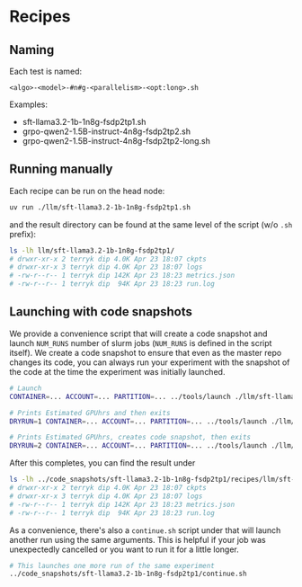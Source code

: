 # Recipes

## Naming

Each test is named:
```
<algo>-<model>-#n#g-<parallelism>-<opt:long>.sh
```

Examples:
* sft-llama3.2-1b-1n8g-fsdp2tp1.sh
* grpo-qwen2-1.5B-instruct-4n8g-fsdp2tp2.sh
* grpo-qwen2-1.5B-instruct-4n8g-fsdp2tp2-long.sh

## Running manually

Each recipe can be run on the head node:

```sh
uv run ./llm/sft-llama3.2-1b-1n8g-fsdp2tp1.sh
```

and the result directory can be found at the same level of the script (w/o `.sh` prefix):

```sh
ls -lh llm/sft-llama3.2-1b-1n8g-fsdp2tp1/
# drwxr-xr-x 2 terryk dip 4.0K Apr 23 18:07 ckpts
# drwxr-xr-x 3 terryk dip 4.0K Apr 23 18:07 logs
# -rw-r--r-- 1 terryk dip 142K Apr 23 18:23 metrics.json
# -rw-r--r-- 1 terryk dip  94K Apr 23 18:23 run.log
```

## Launching with code snapshots

We provide a convenience script that will create a code snapshot and launch `NUM_RUNS` number of slurm jobs (`NUM_RUNS` is defined in the script itself). We create a code snapshot to
ensure that even as the master repo changes its code, you can always run your experiment with
the snapshot of the code at the time the experiment was initially launched.

```sh
# Launch
CONTAINER=... ACCOUNT=... PARTITION=... ../tools/launch ./llm/sft-llama3.2-1b-1n8g-fsdp2tp1.sh

# Prints Estimated GPUhrs and then exits
DRYRUN=1 CONTAINER=... ACCOUNT=... PARTITION=... ../tools/launch ./llm/sft-llama3.2-1b-1n8g-fsdp2tp1.sh

# Prints Estimated GPUhrs, creates code snapshot, then exits
DRYRUN=2 CONTAINER=... ACCOUNT=... PARTITION=... ../tools/launch ./llm/sft-llama3.2-1b-1n8g-fsdp2tp1.sh
```

After this completes, you can find the result under

```sh
ls -lh ../code_snapshots/sft-llama3.2-1b-1n8g-fsdp2tp1/recipes/llm/sft-llama3.2-1b-1n8g-fsdp2tp1/
# drwxr-xr-x 2 terryk dip 4.0K Apr 23 18:07 ckpts
# drwxr-xr-x 3 terryk dip 4.0K Apr 23 18:07 logs
# -rw-r--r-- 1 terryk dip 142K Apr 23 18:23 metrics.json
# -rw-r--r-- 1 terryk dip  94K Apr 23 18:23 run.log
```

As a convenience, there's also a `continue.sh` script under that will launch
another run using the same arguments. This is helpful if your job was
unexpectedly cancelled or you want to run it for a little longer.

```sh
# This launches one more run of the same experiment
../code_snapshots/sft-llama3.2-1b-1n8g-fsdp2tp1/continue.sh
```
